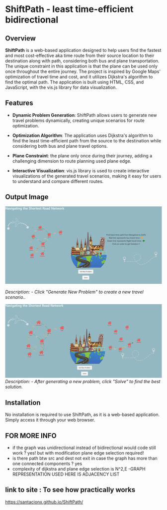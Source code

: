 # ShiftPath - least time-efficient bidirectional

## Overview

**ShiftPath** is a web-based application designed to help users find the fastest and most cost-effective aka time route from their source location to their destination along with path, considering both bus and plane transportation. The unique constraint in this application is that the plane can be used only once throughout the entire journey. The project is inspired by Google Maps' optimization of travel time and cost, and it utilizes Dijkstra's algorithm to find the optimal path. The application is built using HTML, CSS, and JavaScript, with the vis.js library for data visualization.

## Features

- **Dynamic Problem Generation**: ShiftPath allows users to generate new travel problems dynamically, creating unique scenarios for route optimization.

- **Optimization Algorithm**: The application uses Dijkstra's algorithm to find the least time-efficient path from the source to the destination while considering both bus and plane travel options.

- **Plane Constraint**: the plane only once during their journey, adding a challenging dimension to route planning  used plane edge.

- **Interactive Visualization**: vis.js library is used to create interactive visualizations of the generated travel scenarios, making it easy for users to understand and compare different routes.


## Output Image

![Optimized Travel Route](images/output.png)

*Description: - Click "Generate New Problem" to create a new travel scenario..*


![Optimized Travel Route](images/output2.png)
 *Description:  - After generating a new problem, click "Solve" to find the best solution.*


## Installation

No installation is required to use ShiftPath, as it is a web-based application. Simply access it through your web browser.

## FOR MORE INFO 
- if the graph was unidirectional instead of bidirectional would code still work ? yes! but with modification plane edge selection required!
- is there path btw src and dest not exit in case the graph has more than one connected components ? yes
 - complexity of dijkstra and plane edge selection is N^2,E
 -GRAPH REPRESENTATION USED HERE IS ADJACENCY LIST
## link to site : To see how practically works
 https://santacionx.github.io/ShiftPath/



